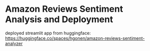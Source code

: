 # Amazon Reviews Sentiment Analysis and Deployment

deployed streamlit app from huggingface: https://huggingface.co/spaces/hgonen/amazon-reviews-sentiment-analyzer
